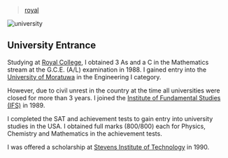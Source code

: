 > [royal](./)

![university](/profile/education/photos/royal-ifs.png)

## University Entrance

Studying at [Royal College](/profile/education/royal),
I obtained 3 As and a C in the Mathematics stream at the G.C.E. (A/L) examination in 1988.
I gained entry into the [University of Moratuwa](moratuwa) in the Engineering I category.

However, due to civil unrest in the country at the time all universities were closed
for more than 3 years.
I joined the [Institute of Fundamental Studies (IFS)](/profile/education/ifs) in 1989.

I completed the SAT and achievement tests to gain entry into university studies in the USA.
I obtained full marks (800/800) each for Physics, Chemistry and Mathematics in the achievement tests.

I was offered a scholarship at [Stevens Institute of Technology](/profile/education/stevens) in 1990.
